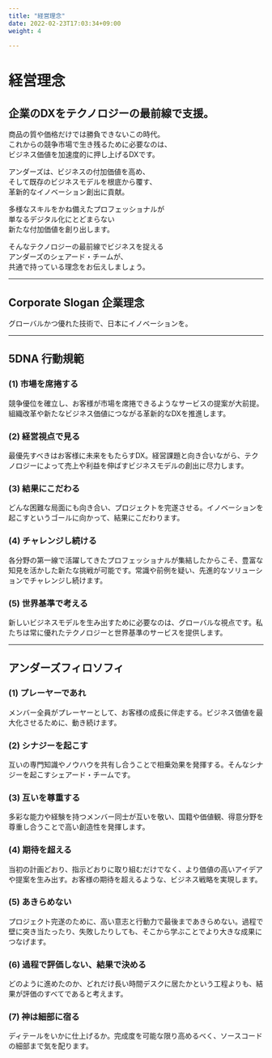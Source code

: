 ```yaml
---
title: "経営理念"
date: 2022-02-23T17:03:34+09:00
weight: 4
 
---
```

# 経営理念
## 企業のDXをテクノロジーの最前線で支援。
商品の質や価格だけでは勝負できないこの時代。  
これからの競争市場で生き残るために必要なのは、  
ビジネス価値を加速度的に押し上げるDXです。

アンダーズは、ビジネスの付加価値を高め、  
そして既存のビジネスモデルを根底から覆す、  
革新的なイノベーション創出に貢献。  

多様なスキルをかね備えたプロフェッショナルが  
単なるデジタル化にとどまらない  
新たな付加価値を創り出します。  

そんなテクノロジーの最前線でビジネスを捉える  
アンダーズのシェアード・チームが、  
共通で持っている理念をお伝えしましょう。

***

## Corporate Slogan 企業理念
<font class="font-bold text-xl">グローバルかつ優れた技術で、日本にイノベーションを。</font>

***

## 5DNA 行動規範
### (1)	市場を席捲する  
競争優位を確立し、お客様が市場を席捲できるようなサービスの提案が大前提。組織改革や新たなビジネス価値につながる革新的なDXを推進します。

### (2)	経営視点で見る
最優先すべきはお客様に未来をもたらすDX。経営課題と向き合いながら、テクノロジーによって売上や利益を伸ばすビジネスモデルの創出に尽力します。

### (3)	結果にこだわる
どんな困難な局面にも向き合い、プロジェクトを完遂させる。イノベーションを起こすというゴールに向かって、結果にこだわります。

### (4)	チャレンジし続ける
各分野の第一線で活躍してきたプロフェッショナルが集結したからこそ、豊富な知見を活かした新たな挑戦が可能です。常識や前例を疑い、先進的なソリューションでチャレンジし続けます。

### (5)	世界基準で考える
新しいビジネスモデルを生み出すために必要なのは、グローバルな視点です。私たちは常に優れたテクノロジーと世界基準のサービスを提供します。

***

## アンダーズフィロソフィ
### (1)	プレーヤーであれ
メンバー全員がプレーヤーとして、お客様の成長に伴走する。ビジネス価値を最大化させるために、動き続けます。

### (2)	シナジーを起こす
互いの専門知識やノウハウを共有し合うことで相乗効果を発揮する。そんなシナジーを起こすシェアード・チームです。

### (3)	互いを尊重する
多彩な能力や経験を持つメンバー同士が互いを敬い、国籍や価値観、得意分野を尊重し合うことで高い創造性を発揮します。

### (4)	期待を超える
当初の計画どおり、指示どおりに取り組むだけでなく、より価値の高いアイデアや提案を生み出す。お客様の期待を超えるような、ビジネス戦略を実現します。

### (5)	あきらめない
プロジェクト完遂のために、高い意志と行動力で最後まであきらめない。過程で壁に突き当たったり、失敗したりしても、そこから学ぶことでより大きな成果につなげます。

### (6)	過程で評価しない、結果で決める
どのように進めたのか、どれだけ長い時間デスクに居たかという工程よりも、結果が評価のすべてであると考えます。

### (7)	神は細部に宿る
ディテールをいかに仕上げるか。完成度を可能な限り高めるべく、ソースコードの細部まで気を配ります。